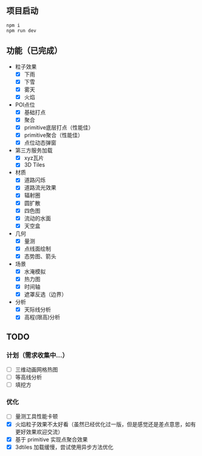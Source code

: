 
## 项目启动

```
npm i
npm run dev 
```

## 功能（已完成）
- 粒子效果
  - [x] 下雨
  - [x] 下雪
  - [x] 雾天
  - [x] 火焰
- POI点位
  - [x] 基础打点
  - [x] 聚合
  - [x] primitive底层打点（性能佳）
  - [x] primitive聚合（性能佳）
  - [x] 点位动态弹窗
- 第三方服务加载
  - [x] xyz瓦片
  - [x] 3D Tiles
- 材质
  - [x] 道路闪烁
  - [x] 道路流光效果
  - [x] 辐射圈
  - [x] 圆扩散
  - [x] 四色图
  - [x] 流动的水面
  - [x] 天空盒
- 几何
  - [x] 量测
  - [x] 点线面绘制
  - [x] 态势图、箭头
- 场景
  - [x] 水淹模拟
  - [x] 热力图
  - [x] 时间轴
  - [x] 遮罩反选（边界）
- 分析
  - [x] 天际线分析
  - [x] 高程(限高)分析
## TODO

### 计划（需求收集中...）
- [ ] 三维动画网格热图
- [ ] 等高线分析
- [ ] 填挖方

### 优化

- [ ] 量测工具性能卡顿
- [x] 火焰粒子效果不太好看（虽然已经优化过一版，但是感觉还是差点意思，如有更好效果欢迎交流）
- [x] 基于 primitive 实现点聚合效果
- [x] 3dtiles 加载缓慢，尝试使用异步方法优化
